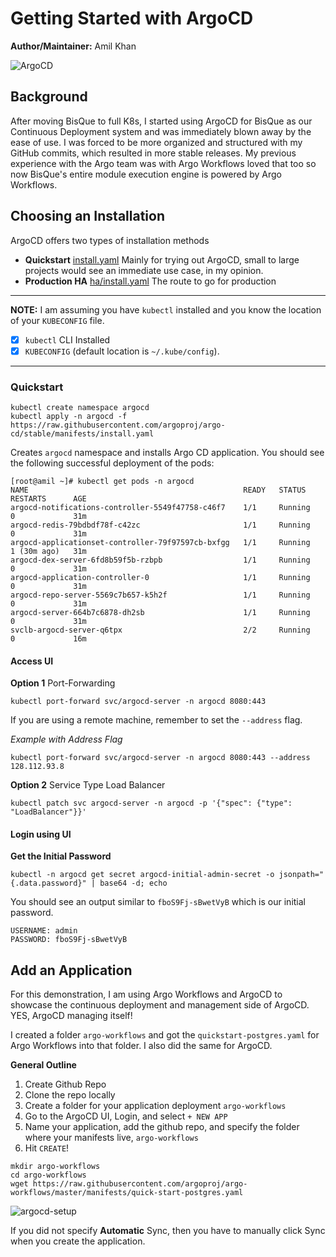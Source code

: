 # Getting Started with ArgoCD
**Author/Maintainer:** Amil Khan

![ArgoCD](https://argo-cd.readthedocs.io/en/stable/assets/argocd-ui.gif)

## Background

After moving BisQue to full K8s, I started using ArgoCD for BisQue as our Continuous Deployment system and was immediately blown away by the ease of use. I was forced to be more organized and structured with my GitHub commits, which resulted in more stable releases. My previous experience with the Argo team was with Argo Workflows loved that too so now BisQue's entire module execution engine is powered by Argo Workflows.


## Choosing an Installation

ArgoCD offers two types of installation methods

  - **Quickstart** [install.yaml](https://github.com/argoproj/argo-cd/blob/master/manifests/install.yaml) Mainly for trying out ArgoCD, small to large projects would see an immediate use case, in my opinion.
  - **Production HA** [ha/install.yaml](https://github.com/argoproj/argo-cd/blob/master/manifests/ha/install.yaml) The route to go for production

---
**NOTE:** I am assuming you have `kubectl` installed and you know the location of your `KUBECONFIG` file.

  - [x] `kubectl` CLI Installed
  - [x] `KUBECONFIG` (default location is `~/.kube/config`).
---


### Quickstart

```
kubectl create namespace argocd
kubectl apply -n argocd -f https://raw.githubusercontent.com/argoproj/argo-cd/stable/manifests/install.yaml
```

Creates `argocd` namespace and installs Argo CD application. You should see the following successful deployment of the pods:

```
[root@amil ~]# kubectl get pods -n argocd
NAME                                                READY   STATUS    RESTARTS      AGE
argocd-notifications-controller-5549f47758-c46f7    1/1     Running   0             31m
argocd-redis-79bdbdf78f-c42zc                       1/1     Running   0             31m
argocd-applicationset-controller-79f97597cb-bxfgg   1/1     Running   1 (30m ago)   31m
argocd-dex-server-6fd8b59f5b-rzbpb                  1/1     Running   0             31m
argocd-application-controller-0                     1/1     Running   0             31m
argocd-repo-server-5569c7b657-k5h2f                 1/1     Running   0             31m
argocd-server-664b7c6878-dh2sb                      1/1     Running   0             31m
svclb-argocd-server-q6tpx                           2/2     Running   0             16m
```


#### Access UI 

**Option 1** Port-Forwarding

```
kubectl port-forward svc/argocd-server -n argocd 8080:443
```
If you are using a remote machine, remember to set the `--address` flag.

_Example with Address Flag_
```
kubectl port-forward svc/argocd-server -n argocd 8080:443 --address 128.112.93.8
```

**Option 2** Service Type Load Balancer

```
kubectl patch svc argocd-server -n argocd -p '{"spec": {"type": "LoadBalancer"}}'
```

#### Login using UI

**Get the Initial Password**
```
kubectl -n argocd get secret argocd-initial-admin-secret -o jsonpath="{.data.password}" | base64 -d; echo
```
You should see an output similar to `fboS9Fj-sBwetVyB` which is our initial password.

```
USERNAME: admin
PASSWORD: fboS9Fj-sBwetVyB
```


## Add an Application

For this demonstration, I am using Argo Workflows and ArgoCD to showcase the continuous deployment and management side of ArgoCD. YES, ArgoCD managing itself! 

I created a folder `argo-workflows` and got the `quickstart-postgres.yaml` for Argo Workflows into that folder. I also did the same for ArgoCD.

**General Outline**

  1. Create Github Repo
  2. Clone the repo locally 
  3. Create a folder for your application deployment `argo-workflows`
  4. Go to the ArgoCD UI, Login, and select `+ NEW APP`
  5. Name your application, add the github repo, and specify the folder where your manifests live, `argo-workflows`
  6. Hit `CREATE`!
  


```
mkdir argo-workflows
cd argo-workflows
wget https://raw.githubusercontent.com/argoproj/argo-workflows/master/manifests/quick-start-postgres.yaml
```

![argocd-setup](https://user-images.githubusercontent.com/22850980/168137213-c1aea901-80eb-4ac9-9399-fa1e46e8629d.png)

If you did not specify **Automatic** Sync, then you have to manually click Sync when you create the application.
